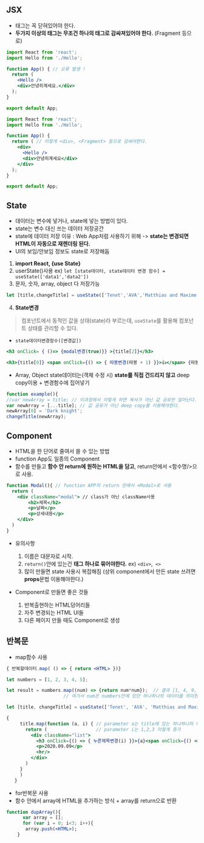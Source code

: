 ## JSX
- 태그는 꼭 닫혀있어야 한다.
- **두가지 이상의 태그는 무조건 하나의 태그로 감싸져있어야 한다.** (Fragment 등으로)
```jsx
import React from 'react';
import Hello from './Hello';

function App() { // 오류 발생 !
  return (
    <Hello />
    <div>안녕히계세요.</div>
  );
}

export default App;
```
```jsx
import React from 'react';
import Hello from './Hello';

function App() {
  return ( // 이렇게 <div>, <Fragment> 등으로 감싸야한다.
    <div>                       
      <Hello />
      <div>안녕히계세요</div>
    </div>
  );
}

export default App;
```

## State
- 데이터는 변수에 넣거나, state에 넣는 방법이 있다.
- state는 변수 대신 쓰는 데이터 저장공간 
- state에 데이터 저장 이유 : Web App처럼 사용하기 위해 -> **state는 변경되면 HTML이 자동으로 재렌더링 된다.** 
 - UI의 보임/안보임 정보도 state로 저장해둠

 1. **import React, {use State}**
 2. userState()사용 ex) ``` let [state데이터, state데이터 변경 함수] = useState(['data1','data2']) ```
 3. 문자, 숫자, array, object 다 저장가능  
  ```jsx
 let [title,changeTitle] = useState(['Tenet','AVA','Matthias and Maxime']);
  ```
 4. **State변경** 
 >컴포넌트에서 동적인 값을 상태(state)라 부르는데, ```useState```를 활용해 컴포넌트 상태를 관리할 수 있다.
 - ```state데이터변경함수([변경값])```
 ```jsx
 <h3 onClick= { ()=> {modal변경(true)}} >{title[2]}</h3>
 ```
 ```jsx
 <h3>{title[0]} <span onClick={() => { 따봉변경(따봉 + 1) }}>👍</span> {따봉}</h3>
 ```
 - Array, Object state데이터는(객체 수정 시) **state를 직접 건드리지 않고** deep copy이용 + 변경함수에 집어넣기 
  ```jsx
  function example(){
  //var newArray = title; // 이과정에서 이렇게 하면 복사가 아닌 값 공유만 일어난다.
  var newArray = [...title]; // 값 공유가 아닌 deep copy를 이용해야한다.
  newArray[0] = 'Dark knight';
  changeTitle(newArray);
  ```

## Component
- HTML을 한 단어로 줄여서 쓸 수 있는 방법
- function App도 일종의 Component
- 함수를 만들고 **함수 안 return에 원하는 HTML을 담고**, return안에서 <함수명/>으로 사용.
```jsx
function Modal(){ // function APP의 return 안에서 <Modal>로 사용
  return (
    <div className="modal"> // class가 아닌 className사용 
        <h2>제목</h2>
        <p>날짜</p>
        <p>상세내용</p>
    </div> 
  )
}
```
- 유의사항
  1. 이름은 대문자로 시작.
  2. ```return()```안에 있는건 **태그 하나로 묶어야한다.** ex) ```<div>```,``` <>``` 
  3. 많이 만들면 state 사용시 복잡해짐 (상위 component에서 만든 state 쓰려면 **props**문법 이용해야한다.)

- Component로 만들면 좋은 것들
  1. 반복출현하는 HTML덩어리들
  2. 자주 변경되는 HTML UI들
  3. 다른 페이지 만들 때도 Component로 생성
  
## 반복문
 - map함수 사용
  ```jsx
  { 반복할데이터.map( () => { return <HTML> })}
  ```
   ```jsx
   let numbers = [1, 2, 3, 4, 5];
  
   let result = numbers.map((num) => {return num*num});  // 결과 [1, 4, 9, 16, 25]
                        // 여기서 num은 numbers안에 있던 하나하나의 데이터를 의미한다
   ```
   ```jsx
   let [title, changeTitle] = useState(['Tenet', 'AVA', 'Matthias and Maxime']);
  
  {
        title.map(function (a, i) { // parameter a는 title에 있는 하나하나의 데이터
          return (                  // parameter i는 1,2,3 이렇게 증가
            <div className="list">
              <h3 onClick={() => { 누른제목변경(i) }}>{a}<span onClick={() => { 따봉변경(따봉 + 1) }}>👍</span> {따봉}</h3>
              <p>2020.09.09</p>
              <hr/>
            </div>
          )
        }
        )
      }
  ```    
 
  
 - for반복문 사용 
  - 함수 안에서 array에 HTML을 추가하는 방식 + array를 return으로 반환
  ```jsx
  function dupArray(){
        var array = [];
        for (var i = 0; i<3; i++){
         array.push(<HTML>);
      }
 ```
